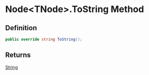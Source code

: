 # Node&lt;TNode&gt;.ToString Method
## Definition

```c#
public override string ToString();
```

## Returns

[String](https://learn.microsoft.com/en-gb/dotnet/api/System.String)
